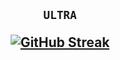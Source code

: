 
<h2 align="center"> 

  `ULTRA`

[![GitHub Streak](https://streak-stats.demolab.com/?user=glultra&theme=dark)](https://git.io/streak-stats)

